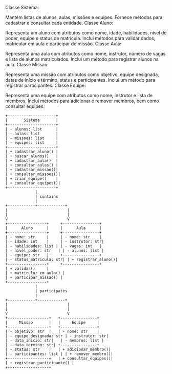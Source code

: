 Classe Sistema:

Mantém listas de alunos, aulas, missões e equipes.
Fornece métodos para cadastrar e consultar cada entidade.
Classe Aluno:

Representa um aluno com atributos como nome, idade, habilidades, nível de poder, equipe e status de matrícula.
Inclui métodos para validar dados, matricular em aula e participar de missão.
Classe Aula:

Representa uma aula com atributos como nome, instrutor, número de vagas e lista de alunos matriculados.
Inclui um método para registrar alunos na aula.
Classe Missao:

Representa uma missão com atributos como objetivo, equipe designada, datas de início e término, status e participantes.
Inclui um método para registrar participantes.
Classe Equipe:

Representa uma equipe com atributos como nome, instrutor e lista de membros.
Inclui métodos para adicionar e remover membros, bem como consultar equipes.



















    +---------------------+
    |       Sistema       |
    +---------------------+
    | - alunos: list      |
    | - aulas: list       |
    | - missoes: list     |
    | - equipes: list     |
    +---------------------+
    | + cadastrar_aluno() |
    | + buscar_alunos()   |
    | + cadastrar_aula()  |
    | + consultar_aulas() |
    | + cadastrar_missao()|
    | + consultar_missoes()|
    | + criar_equipe()    |
    | + consultar_equipes()|
    +---------------------+
                 |
                 | contains
                 |
    +------------+------------+
    |                          |
    |                          |
    V                          V
    +-----------------+     +----------------+
    |      Aluno      |     |      Aula      |
    +-----------------+     +----------------+
    | - nome: str     |     | - nome: str    |
    | - idade: int    |     | - instrutor: str|
    | - habilidades: list | | - vagas: int   |
    | - nivel_poder: str   | | - alunos: list |
    | - equipe: str   |     +----------------+
    | - status_matricula: str| | + registrar_aluno()|
    +-----------------+     +----------------+
    | + validar()     |
    | + matricular_em_aula() |
    | + participar_missao() |
    +-----------------+
                 |
                 | participates
                 |
    +------------+------------+
    |                          |
    |                          |
    V                          V
    +------------------+   +----------------+
    |     Missao       |   |     Equipe     |
    +------------------+   +----------------+
    | - objetivo: str  |   | - nome: str    |
    | - equipe_designada: str | - instrutor: str|
    | - data_inicio: str|   | - membros: list |
    | - data_termino: str| +----------------+
    | - status: str    |   | + adicionar_membro()|
    | - participantes: list | | + remover_membro()|
    +------------------+   | + consultar_equipes()|
    | + registrar_participante() |
    +------------------+ 
